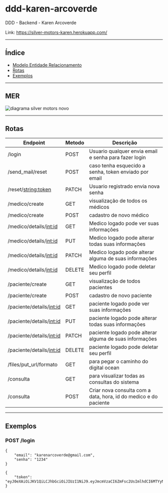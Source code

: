 # ddd-karen-arcoverde
DDD - Backend - Karen Arcoverde

Link: https://silver-motors-karen.herokuapp.com/
***
## Índice

- [Modelo Entidade Relacionamento](#mer)
- [Rotas](#rotas)
- [Exemplos](#exemplos)

***
## MER

![diagrama silver motors novo](https://user-images.githubusercontent.com/59583521/154323914-9eb4e9cf-ee8a-46e8-8bbf-74b820d04d83.png)


***
## Rotas
|Endpoint|Metodo|Descrição|
|-----|-----|-----|
|/login|POST|Usuario qualquer envia email e senha para fazer login|
|/send_mail/reset|POST| caso tenha esquecido a senha, token enviado por email|
|/reset/<string:token>|PATCH|Usuario registrado envia nova senha|
|/medico/create|GET|visualização de todos os médicos|
|/medico/create|POST|cadastro de novo médico|
|/medico/details/<int:id>|GET|Medico logado pode ver suas informações|
|/medico/details/<int:id>|PUT|Medico logado pode alterar todas suas informações|
|/medico/details/<int:id>|PATCH|Medico logado pode alterar alguma de suas informações|
|/medico/details/<int:id>|DELETE|Medico logado pode deletar seu perfil|
|/paciente/create|GET|visualização de todos pacientes|
|/paciente/create|POST|cadastro de novo paciente|
|/paciente/details/<int:id>|GET|paciente logado pode ver suas informações|
|/paciente/details/<int:id>|PUT|paciente logado pode alterar todas suas informações|
|/paciente/details/<int:id>|PATCH|paciente logado pode alterar alguma de suas informações|
|/paciente/details/<int:id>|DELETE|paciente logado pode deletar seu perfil|
|/files/put_url/formato|GET|para pegar o caminho do digital ocean|
|/consulta|GET|para visualizar todas as consultas do sistema|
|/consulta|POST|Criar nova consulta com a data, hora, id do medico e do paciente|

***
## Exemplos

### POST /login
```
{
    "email": "karenarcoverde@gmail.com",
    "senha": "1234"
}
```
```
{
    "token": "eyJ0eXAiOiJKV1QiLCJhbGciOiJIUzI1NiJ9.eyJmcmVzaCI6ZmFsc2UsImlhdCI6MTYyNzY3Mzk0MiwianRpIjoiYzczYjY0MzEtMjk4Ni00YTUxLWJhNDEtOGIwZjQwY2IxMGFmIiwidHlwZSI6ImFjY2VzcyIsInN1YiI6MSwibmJmIjoxNjI3NjczOTQyLCJleHAiOjE2Mjc2NzQ4NDJ9.GS16yvd8gkkWjdhV09DDMtz9Qedd0rcQwJmjC1yNLq4"
}